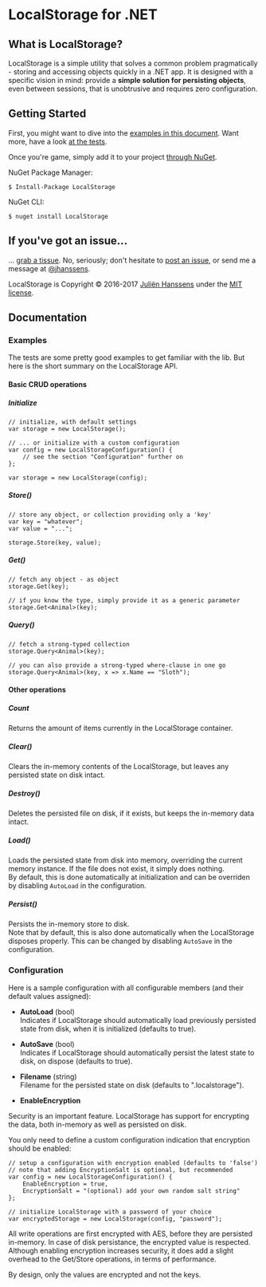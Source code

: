 # LocalStorage for .NET

## What is LocalStorage?

LocalStorage is a simple utility that solves a common problem pragmatically - storing and accessing objects quickly in a .NET app. It is designed with a specific vision in mind: provide a **simple solution for persisting objects**, even between sessions, that is unobtrusive and requires zero configuration.

## Getting Started

First, you might want to dive into the [examples in this document](#examples). Want more, have a look [at the tests](https://github.com/hanssens/localstorage-for-dotnet/tree/master/LocalStorage.Tests). 

Once you're game, simply add it to your project [through NuGet](https://www.nuget.org/packages/LocalStorage).

NuGet Package Manager: 

    $ Install-Package LocalStorage

NuGet CLI:

    $ nuget install LocalStorage

## If you've got an issue...

... [grab a tissue](https://www.youtube.com/watch?v=UmnN3eVMWgA). No, seriously; don't hesitate to [post an issue](https://github.com/hanssens/localstorage-for-dotnet/issues), or send me a message at [@jhanssens](https://twitter.com/jhanssens).

LocalStorage is Copyright &copy; 2016-2017 [Juliën Hanssens](https://hanssens.com) under the [MIT license](LICENSE.txt).

## Documentation

### Examples

The tests are some pretty good examples to get familiar with the lib. But here is the short summary on the LocalStorage API.

#### Basic CRUD operations

##### Initialize

	// initialize, with default settings
	var storage = new LocalStorage();

	// ... or initialize with a custom configuration 
	var config = new LocalStorageConfiguration() { 
		// see the section "Configuration" further on
	};
    
	var storage = new LocalStorage(config);

##### Store()

	// store any object, or collection providing only a 'key'
	var key = "whatever";
	var value = "...";

	storage.Store(key, value);

##### Get()

	// fetch any object - as object
	storage.Get(key);

	// if you know the type, simply provide it as a generic parameter
	storage.Get<Animal>(key);

##### Query()

	// fetch a strong-typed collection
	storage.Query<Animal>(key);

	// you can also provide a strong-typed where-clause in one go
	storage.Query<Animal>(key, x => x.Name == "Sloth");

#### Other operations

##### Count
Returns the amount of items currently in the LocalStorage container.

##### Clear()
Clears the in-memory contents of the LocalStorage, but leaves any persisted state on disk intact.

##### Destroy()
Deletes the persisted file on disk, if it exists, but keeps the in-memory data intact.

##### Load()
Loads the persisted state from disk into memory, overriding the current memory instance. If the file does not exist, it simply does nothing.  
By default, this is done automatically at initialization and can be overriden by disabling `AutoLoad` in the configuration.

##### Persist()
Persists the in-memory store to disk.  
Note that by default, this is also done automatically when the LocalStorage disposes properly. This can be changed by disabling `AutoSave` in the configuration.

### Configuration

Here is a sample configuration with all configurable members (and their default values assigned):

* **AutoLoad** (bool)  
  Indicates if LocalStorage should automatically load previously persisted state from disk, when it is initialized (defaults to true).
  
* **AutoSave** (bool)  
  Indicates if LocalStorage should automatically persist the latest state to disk, on dispose (defaults to true).
  
* **Filename** (string)  
  Filename for the persisted state on disk (defaults to ".localstorage").

* **EnableEncryption**  

Security is an important feature. LocalStorage has support for encrypting the data, both in-memory as well as persisted on disk. 

You only need to define a custom configuration indication that encryption should be enabled:

	// setup a configuration with encryption enabled (defaults to 'false')
	// note that adding EncryptionSalt is optional, but recommended
	var config = new LocalStorageConfiguration() {
		EnableEncryption = true,
		EncryptionSalt = "(optional) add your own random salt string"
	};

	// initialize LocalStorage with a password of your choice
	var encryptedStorage = new LocalStorage(config, "password");

All write operations are first encrypted with AES, before they are persisted in-memory. In case of disk persistance, the encrypted value is respected. Although enabling encryption increases security, it does add a slight overhead to the Get/Store operations, in terms of performance.

By design, only the values are encrypted and not the keys. 
